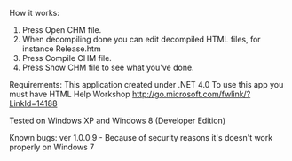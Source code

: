 How it works: 
1. Press Open CHM file.
2. When decompiling done you can edit decompiled HTML files, for instance Release.htm
3. Press Compile CHM file. 
4. Press Show CHM file to see what you've done. 

Requirements:
This application created under .NET 4.0 
To use this app you must have HTML Help Workshop http://go.microsoft.com/fwlink/?LinkId=14188

Tested on Windows XP and Windows 8 (Developer Edition)

Known bugs:
ver 1.0.0.9 - Because of security reasons it's doesn't work properly on Windows 7 

